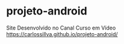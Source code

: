 # projeto-android
Site Desenvolvido no Canal Curso em Vídeo
<br>
https://carlossillva.github.io/projeto-android/
